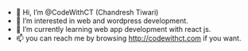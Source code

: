 - 👋 Hi, I’m @CodeWithCT (Chandresh Tiwari)
- 👀 I’m interested in web and wordpress development.
- 🌱 I’m currently learning web app development with react js.
- 📫 you can reach me by browsing http://codewithct.com if you want.

<!---
CodeWithCT/CodeWithCT is a ✨ special ✨ repository because its `README.md` (this file) appears on your GitHub profile.
You can click the Preview link to take a look at your changes.
--->
